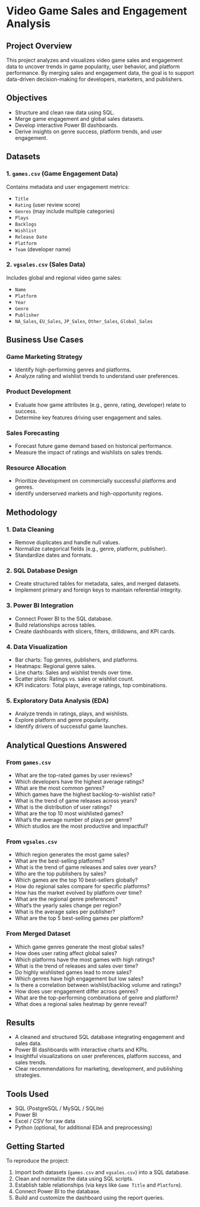 # Video Game Sales and Engagement Analysis

## Project Overview

This project analyzes and visualizes video game sales and engagement data to uncover trends in game popularity, user behavior, and platform performance. By merging sales and engagement data, the goal is to support data-driven decision-making for developers, marketers, and publishers.

## Objectives

- Structure and clean raw data using SQL.
- Merge game engagement and global sales datasets.
- Develop interactive Power BI dashboards.
- Derive insights on genre success, platform trends, and user engagement.

## Datasets

### 1. `games.csv` (Game Engagement Data)
Contains metadata and user engagement metrics:
- `Title`
- `Rating` (user review score)
- `Genres` (may include multiple categories)
- `Plays`
- `Backlogs`
- `Wishlist`
- `Release Date`
- `Platform`
- `Team` (developer name)

### 2. `vgsales.csv` (Sales Data)
Includes global and regional video game sales:
- `Name`
- `Platform`
- `Year`
- `Genre`
- `Publisher`
- `NA_Sales`, `EU_Sales`, `JP_Sales`, `Other_Sales`, `Global_Sales`

## Business Use Cases

### Game Marketing Strategy
- Identify high-performing genres and platforms.
- Analyze rating and wishlist trends to understand user preferences.

### Product Development
- Evaluate how game attributes (e.g., genre, rating, developer) relate to success.
- Determine key features driving user engagement and sales.

### Sales Forecasting
- Forecast future game demand based on historical performance.
- Measure the impact of ratings and wishlists on sales trends.

### Resource Allocation
- Prioritize development on commercially successful platforms and genres.
- Identify underserved markets and high-opportunity regions.

## Methodology

### 1. Data Cleaning
- Remove duplicates and handle null values.
- Normalize categorical fields (e.g., genre, platform, publisher).
- Standardize dates and formats.

### 2. SQL Database Design
- Create structured tables for metadata, sales, and merged datasets.
- Implement primary and foreign keys to maintain referential integrity.

### 3. Power BI Integration
- Connect Power BI to the SQL database.
- Build relationships across tables.
- Create dashboards with slicers, filters, drilldowns, and KPI cards.

### 4. Data Visualization
- Bar charts: Top genres, publishers, and platforms.
- Heatmaps: Regional genre sales.
- Line charts: Sales and wishlist trends over time.
- Scatter plots: Ratings vs. sales or wishlist count.
- KPI indicators: Total plays, average ratings, top combinations.

### 5. Exploratory Data Analysis (EDA)
- Analyze trends in ratings, plays, and wishlists.
- Explore platform and genre popularity.
- Identify drivers of successful game launches.

## Analytical Questions Answered

### From `games.csv`
- What are the top-rated games by user reviews?
- Which developers have the highest average ratings?
- What are the most common genres?
- Which games have the highest backlog-to-wishlist ratio?
- What is the trend of game releases across years?
- What is the distribution of user ratings?
- What are the top 10 most wishlisted games?
- What’s the average number of plays per genre?
- Which studios are the most productive and impactful?

### From `vgsales.csv`
- Which region generates the most game sales?
- What are the best-selling platforms?
- What is the trend of game releases and sales over years?
- Who are the top publishers by sales?
- Which games are the top 10 best-sellers globally?
- How do regional sales compare for specific platforms?
- How has the market evolved by platform over time?
- What are the regional genre preferences?
- What’s the yearly sales change per region?
- What is the average sales per publisher?
- What are the top 5 best-selling games per platform?

### From Merged Dataset
- Which game genres generate the most global sales?
- How does user rating affect global sales?
- Which platforms have the most games with high ratings?
- What is the trend of releases and sales over time?
- Do highly wishlisted games lead to more sales?
- Which genres have high engagement but low sales?
- Is there a correlation between wishlist/backlog volume and ratings?
- How does user engagement differ across genres?
- What are the top-performing combinations of genre and platform?
- What does a regional sales heatmap by genre reveal?

## Results

- A cleaned and structured SQL database integrating engagement and sales data.
- Power BI dashboards with interactive charts and KPIs.
- Insightful visualizations on user preferences, platform success, and sales trends.
- Clear recommendations for marketing, development, and publishing strategies.

## Tools Used

- SQL (PostgreSQL / MySQL / SQLite)
- Power BI
- Excel / CSV for raw data
- Python (optional, for additional EDA and preprocessing)

## Getting Started

To reproduce the project:
1. Import both datasets (`games.csv` and `vgsales.csv`) into a SQL database.
2. Clean and normalize the data using SQL scripts.
3. Establish table relationships (via keys like `Game Title` and `Platform`).
4. Connect Power BI to the database.
5. Build and customize the dashboard using the report queries.

